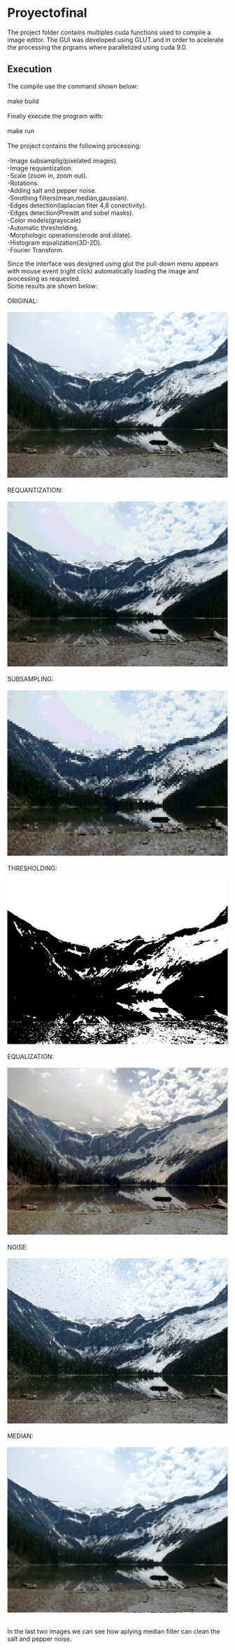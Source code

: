 # Proyectofinal

The project folder contains multiples cuda functions used to compile a image editor. The GUI was developed using GLUT and in order to acelerate the processing the prgrams where parallelized using cuda 9.0.<br/>

## Execution<br/>

The compile use the command shown below:<br/><br/>
make build<br/><br/>
Finally execute the program with:<br/><br/>
make run<br/><br/>
The project contains the following processing:<br/><br/>
-Image subsamplig(pixelated images).<br/>
-Image requantization.<br/>
-Scale (zoom in, zoom out).<br/>
-Rotations.<br/>
-Adding salt and pepper noise.<br/>
-Smothing filters(mean,median,gaussian).<br/>
-Edges detection(laplacian fiter 4,8 conectivity).<br/>
-Edges detection(Prewitt and sobel masks).<br/>
-Color models(grayscale)<br/>
-Automatic thresholding.<br/>
-Morphologic operations(erode and dilate).<br/>
-Histogram equalization(3D-2D).<br/>
-Fourier Transform.<br/>

Since the interface was designed using glut the pull-down menu appears with mouse event (right click) automatically loading the image and processing as requested.<br/>
Some results are shown below:<br/><br/>
ORIGINAL:<br/><br/>
![alt text](https://github.com/alvarorm254/Proyectofinal/blob/master/monta%C3%B1a.bmp)<br/><br/>
REQUANTIZATION:<br/><br/>
![alt text](https://github.com/alvarorm254/Proyectofinal/blob/master/req.png)<br/><br/>
SUBSAMPLING:<br/><br/>
![alt text](https://github.com/alvarorm254/Proyectofinal/blob/master/subsampling.png)<br/><br/>
THRESHOLDING:<br/><br/>
![alt text](https://github.com/alvarorm254/Proyectofinal/blob/master/Binary.png)<br/><br/>
EQUALIZATION:<br/><br/>
![alt text](https://github.com/alvarorm254/Proyectofinal/blob/master/equalization.png)<br/><br/>
NOISE:<br/><br/>
![alt text](https://github.com/alvarorm254/Proyectofinal/blob/master/noise.png)<br/><br/>
MEDIAN:<br/><br/>
![alt text](https://github.com/alvarorm254/Proyectofinal/blob/master/median.png)<br/><br/>

In the last two images we can see how aplying median filter can clean the salt and pepper noise.
